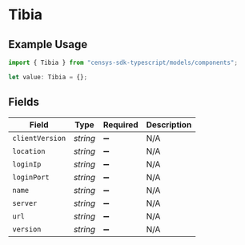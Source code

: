 # Tibia

## Example Usage

```typescript
import { Tibia } from "censys-sdk-typescript/models/components";

let value: Tibia = {};
```

## Fields

| Field              | Type               | Required           | Description        |
| ------------------ | ------------------ | ------------------ | ------------------ |
| `clientVersion`    | *string*           | :heavy_minus_sign: | N/A                |
| `location`         | *string*           | :heavy_minus_sign: | N/A                |
| `loginIp`          | *string*           | :heavy_minus_sign: | N/A                |
| `loginPort`        | *string*           | :heavy_minus_sign: | N/A                |
| `name`             | *string*           | :heavy_minus_sign: | N/A                |
| `server`           | *string*           | :heavy_minus_sign: | N/A                |
| `url`              | *string*           | :heavy_minus_sign: | N/A                |
| `version`          | *string*           | :heavy_minus_sign: | N/A                |